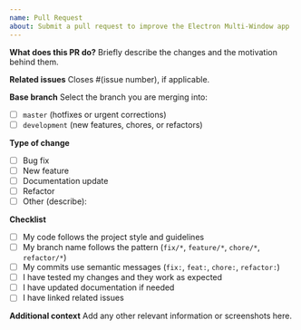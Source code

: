 ```yaml
---
name: Pull Request
about: Submit a pull request to improve the Electron Multi-Window app
---
```


**What does this PR do?**
Briefly describe the changes and the motivation behind them.

**Related issues**
Closes #(issue number), if applicable.

**Base branch**
Select the branch you are merging into:
- [ ] `master` (hotfixes or urgent corrections)
- [ ] `development` (new features, chores, or refactors)

**Type of change**
- [ ] Bug fix
- [ ] New feature
- [ ] Documentation update
- [ ] Refactor
- [ ] Other (describe):

**Checklist**
- [ ] My code follows the project style and guidelines
- [ ] My branch name follows the pattern (`fix/*`, `feature/*`, `chore/*`, `refactor/*`)
- [ ] My commits use semantic messages (`fix:`, `feat:`, `chore:`, `refactor:`)
- [ ] I have tested my changes and they work as expected
- [ ] I have updated documentation if needed
- [ ] I have linked related issues

**Additional context**
Add any other relevant information or screenshots here.

